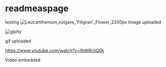 # readmeaspage

testing
![Leucanthemum_vulgare_'Filigran'_Flower_2200px](https://user-images.githubusercontent.com/5019222/231826396-43764752-8c51-46c4-9966-0a6f23e1e4b5.jpg)
Image uploaded

![giphy](https://user-images.githubusercontent.com/5019222/231827074-01dac89d-f34d-460c-a380-795b535c90c3.gif)

gif uploaded

https://www.youtube.com/watch?v=l9dItRUjQ0k

Video embedded
